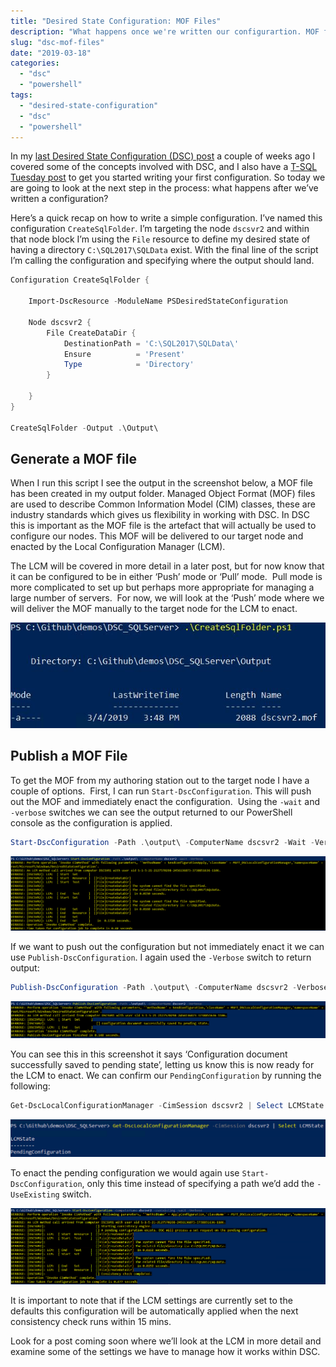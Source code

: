 ```yaml
---
title: "Desired State Configuration: MOF Files"
description: "What happens once we're written our configurartion. MOF files happen!"
slug: "dsc-mof-files"
date: "2019-03-18"
categories:
  - "dsc"
  - "powershell"
tags:
  - "desired-state-configuration"
  - "dsc"
  - "powershell"
---
```


In my [last Desired State Configuration (DSC) post](https://jesspomfret.com/introduction-to-dsc/) a couple of weeks ago I covered some of the concepts involved with DSC, and I also have a [T-SQL Tuesday post](https://jesspomfret.com/t-sql-tuesday-110/) to get you started writing your first configuration. So today we are going to look at the next step in the process: what happens after we’ve written a configuration?

Here’s a quick recap on how to write a simple configuration. I’ve named this configuration `CreateSqlFolder`. I’m targeting the node `dscsvr2` and within that node block I’m using the `File` resource to define my desired state of having a directory `C:\SQL2017\SQLData` exist. With the final line of the script I’m calling the configuration and specifying where the output should land.

```PowerShell
Configuration CreateSqlFolder {

    Import-DscResource -ModuleName PSDesiredStateConfiguration

    Node dscsvr2 {
        File CreateDataDir {
            DestinationPath = 'C:\SQL2017\SQLData\'
            Ensure          = 'Present'
            Type            = 'Directory'
        }

    }
}

CreateSqlFolder -Output .\Output\
```

## Generate a MOF file

When I run this script I see the output in the screenshot below, a MOF file has been created in my output folder. Managed Object Format (MOF) files are used to describe Common Information Model (CIM) classes, these are industry standards which gives us flexibility in working with DSC. In DSC this is important as the MOF file is the artefact that will actually be used to configure our nodes. This MOF will be delivered to our target node and enacted by the Local Configuration Manager (LCM).

The LCM will be covered in more detail in a later post, but for now know that it can be configured to be in either ‘Push’ mode or ‘Pull’ mode.  Pull mode is more complicated to set up but perhaps more appropriate for managing a large number of servers.  For now, we will look at the ‘Push’ mode where we will deliver the MOF manually to the target node for the LCM to enact.

![Executing configuration to create a MOF file for target node](CreateSqlFoldersMOF.jpg)

## Publish a MOF File

To get the MOF from my authoring station out to the target node I have a couple of options.  First, I can run `Start-DscConfiguration`. This will push out the MOF and immediately enact the configuration.  Using the `-wait` and `-verbose` switches we can see the output returned to our PowerShell console as the configuration is applied.

```PowerShell
Start-DscConfiguration -Path .\output\ -ComputerName dscsvr2 -Wait -Verbose
```

![Push out the MOF and enact the configuration](startDscConfiguration.png)

If we want to push out the configuration but not immediately enact it we can use `Publish-DscConfiguration`. I again used the `-Verbose` switch to return output:

```PowerShell
Publish-DscConfiguration -Path .\output\ -ComputerName dscsvr2 -Verbose
```

![Just push out the MOF with Publish-DscConfiguration](publishDscConfiguration.png)

You can see this in this screenshot it says ‘Configuration document successfully saved to pending state’, letting us know this is now ready for the LCM to enact. We can confirm our `PendingConfiguration` by running the following:

```PowerShell
Get-DscLocalConfigurationManager -CimSession dscsvr2 | Select LCMState
```

![Get the LCM state](getDscConfiguration.png)

To enact the pending configuration we would again use `Start-DscConfiguration`, only this time instead of specifying a path we’d add the `-UseExisting` switch.

![Enact the pending configuration](startDscConfiguration_useexisting.png)

It is important to note that if the LCM settings are currently set to the defaults this configuration will be automatically applied when the next consistency check runs within 15 mins.

Look for a post coming soon where we’ll look at the LCM in more detail and examine some of the settings we have to manage how it works within DSC.
